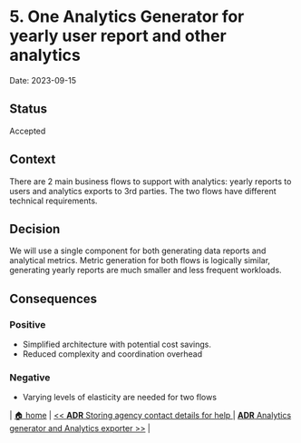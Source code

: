 # 5. One Analytics Generator for yearly user report and other analytics

Date: 2023-09-15

## Status

Accepted

## Context

There are 2 main business flows to support with analytics: yearly reports to users and analytics exports to 3rd parties. The two flows have different technical requirements.

## Decision

We will use a single component for both generating data reports and analytical metrics. Metric generation for both flows is logically similar, generating yearly reports are much smaller and less frequent workloads.


## Consequences

### Positive
*  Simplified architecture with potential cost savings.
*  Reduced complexity and coordination overhead

### Negative
* Varying levels of elasticity are needed for two flows
  

| [🏠 home](../../README.md#adr) | [<< **ADR** Storing agency contact details for help ](./0004-store-agency-contact-for-help.md) | [**ADR** Analytics generator and Analytics exporter >>](./0006-analytics-generator-and-analytics-exporter.md) |